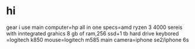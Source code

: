 # hi
gear i use 
main computer=hp all in one
specs=amd ryzen 3 4000 sereis with inntegrated grahics 8 gb of ram,256  ssd+1 tb hard drive
keybored =logitech k850
mouse=logitech m585
main camera=iphone se2/iphone 6s

